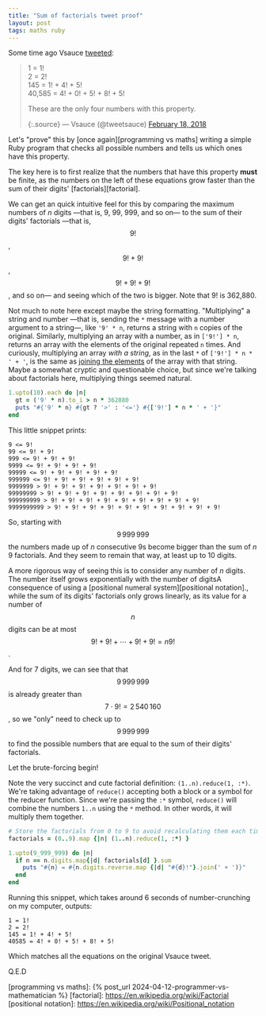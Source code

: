 ```yaml
---
title: "Sum of factorials tweet proof"
layout: post
tags: maths ruby
---
```


Some time ago Vsauce [tweeted][vsauce tweet]:
<!-- <span class="sidenote">It's been 6 years already!? Time got messed up with the pandemic…</span> -->

> 1 = 1!\
> 2 = 2!\
> 145 = 1! + 4! + 5!\
> 40,585 = 4! + 0! + 5! + 8! + 5!
>
> These are the only four numbers with this property.
>
> {:.source}
> — Vsauce (@tweetsauce) [February 18, 2018][vsauce tweet]

Let's "prove" this by [once again][programming vs maths] writing a simple Ruby program that checks all possible numbers and tells us which ones have this property.

The key here is to first realize that the numbers that have this property **must** be finite, as the numbers on the left of these equations grow faster than the sum of their digits' [factorials][factorial].

We can get an quick intuitive feel for this by comparing the maximum numbers of *n* digits —that is, 9, 99, 999, and so on— to the sum of their digits' factorials —that is, $$9!$$, $$9!+9!$$, $$9!+9!+9!$$, and so on— and seeing which of the two is bigger. Note that 9! is 362,880.

<span class="sidenote">Not much to note here except maybe the string formatting. "Multiplying" a string and number —that is, sending the `*` message with a number argument to a string—, like `'9' * n`, returns a string with `n` copies of the original. Similarly, multiplying an array with a number, as in `['9!'] * n`, returns an array with the elements of the original repeated `n` times. And curiously, multiplying an array *with a string*, as in the last `*` of `['9!'] * n * ' + '`, is the same as [joining the elements](https://ruby-doc.org/3.3.0/Array.html#method-i-2A) of the array with that string. Maybe a somewhat cryptic and questionable choice, but since we're talking about factorials here, multiplying things seemed natural.</span>

```ruby
1.upto(10).each do |n|
  gt = ('9' * n).to_i > n * 362880
  puts "#{'9' * n} #{gt ? '>' : '<='} #{['9!'] * n * ' + '}"
end
```

This little snippet prints:

```
9 <= 9!
99 <= 9! + 9!
999 <= 9! + 9! + 9!
9999 <= 9! + 9! + 9! + 9!
99999 <= 9! + 9! + 9! + 9! + 9!
999999 <= 9! + 9! + 9! + 9! + 9! + 9!
9999999 > 9! + 9! + 9! + 9! + 9! + 9! + 9!
99999999 > 9! + 9! + 9! + 9! + 9! + 9! + 9! + 9!
999999999 > 9! + 9! + 9! + 9! + 9! + 9! + 9! + 9! + 9!
9999999999 > 9! + 9! + 9! + 9! + 9! + 9! + 9! + 9! + 9! + 9!
```

So, starting with $$9\,999\,999$$ the numbers made up of *n* consecutive 9s become bigger than the sum of *n* 9 factorials. And they seem to remain that way, at least up to 10 digits.

A more rigorous way of seeing this is to consider any number of *n* digits. The number itself grows exponentially with the number of digits<span class="sidenote-number" /><span class="sidenote">A consequence of using a [positional numeral system][positional notation].</span>, while the sum of its digits' factorials only grows linearly, as its value for a number of $$n$$ digits can be at most $$9! + 9! + \cdots + 9! + 9! = n9!$$.

And for 7 digits, we can see that that $$9\,999\,999$$ is already greater than $$7 \cdot 9! = 2\,540\,160$$, so we "only" need to check up to $$9\,999\,999$$ to find the possible numbers that are equal to the sum of their digits' factorials.

Let the brute-forcing begin!

<span class="sidenote">Note the very succinct and cute factorial definition: `(1..n).reduce(1, :*)`. We're taking advantage of `reduce()` accepting both a block or a symbol for the reducer function. Since we're passing the `:*` symbol, `reduce()` will combine the numbers `1..n` using the `*` method. In other words, it will multiply them together.</span>

```ruby
# Store the factorials from 0 to 9 to avoid recalculating them each time.
factorials = (0..9).map {|n| (1..n).reduce(1, :*) }

1.upto(9_999_999) do |n|
  if n == n.digits.map{|d| factorials[d] }.sum
    puts "#{n} = #{n.digits.reverse.map {|d| "#{d}!"}.join(' + ')}"
  end
end
```

Running this snippet, which takes around 6 seconds of number-crunching on my computer, outputs:

```
1 = 1!
2 = 2!
145 = 1! + 4! + 5!
40585 = 4! + 0! + 5! + 8! + 5!
```

Which matches all the equations on the original Vsauce tweet.

Q.E.D


[vsauce tweet]: https://twitter.com/tweetsauce/status/965259567322943490
[programming vs maths]: {% post_url 2024-04-12-programmer-vs-mathematician %}
[factorial]: https://en.wikipedia.org/wiki/Factorial
[positional notation]: https://en.wikipedia.org/wiki/Positional_notation
